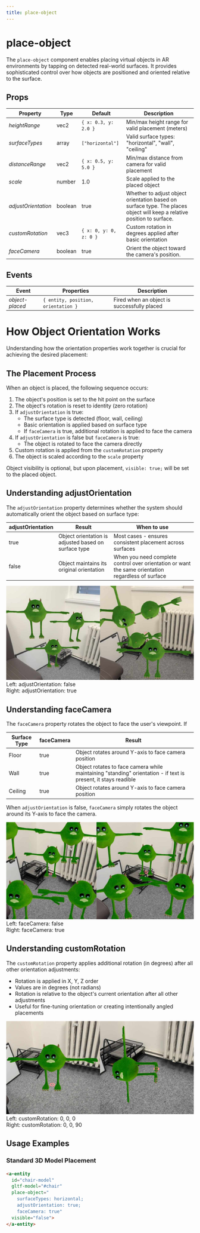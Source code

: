 ```yaml
---
title: place-object
---
```


# place-object

The `place-object` component enables placing virtual objects in AR environments by tapping on detected real-world surfaces. It provides sophisticated control over how objects are positioned and oriented relative to the surface.

## Props

| Property | Type | Default | Description |
| --- | --- | --- | --- |
| *heightRange* | vec2 | `{ x: 0.3, y: 2.0 }` | Min/max height range for valid placement (meters) |
| *surfaceTypes* | array | `["horizontal"]` | Valid surface types: "horizontal", "wall", "ceiling" |
| *distanceRange* | vec2 | `{ x: 0.5, y: 5.0 }` | Min/max distance from camera for valid placement |
| *scale* | number | 1.0 | Scale applied to the placed object |
| *adjustOrientation* | boolean | true | Whether to adjust object orientation based on surface type. The places object will keep a relative position to surface. |
| *customRotation* | vec3 | `{ x: 0, y: 0, z: 0 }` | Custom rotation in degrees applied after basic orientation |
| *faceCamera* | boolean | true | Orient the object toward the camera's position. |

## Events

| Event | Properties | Description |
| --- | --- | --- |
| *object-placed* | `{ entity, position, orientation }` | Fired when an object is successfully placed |

# How Object Orientation Works

Understanding how the orientation properties work together is crucial for achieving the desired placement:

## The Placement Process

When an object is placed, the following sequence occurs:

1. The object's position is set to the hit point on the surface
2. The object's rotation is reset to identity (zero rotation)
3. If `adjustOrientation` is true:
   - The surface type is detected (floor, wall, ceiling)
   - Basic orientation is applied based on surface type
   - If `faceCamera` is true, additional rotation is applied to face the camera
4. If `adjustOrientation` is false but `faceCamera` is true:
   - The object is rotated to face the camera directly
5. Custom rotation is applied from the `customRotation` property
6. The object is scaled according to the `scale` property

Object visibility is optional, but upon placement, `visible: true;` will be set to the placed object.

## Understanding adjustOrientation

The `adjustOrientation` property determines whether the system should automatically orient the object based on surface type:

| adjustOrientation | Result | When to use |
| --- | --- | --- |
| true | Object orientation is adjusted based on surface type | Most cases - ensures consistent placement across surfaces |
| false | Object maintains its original orientation | When you need complete control over orientation or want the same orientation regardless of surface |

<picture>
    <source srcset="../assets/components/place-object/glb_vs_adjustOrientaion-glb.jpg">
    <img src="../assets/components/place-object/glb_vs_adjustOrientaion-glb.jpg" alt="">
    Left: adjustOrientation: false
    <br />
    Right: adjustOrientation: true
</picture>

## Understanding faceCamera

The `faceCamera` property rotates the object to face the user's viewpoint. If

| Surface Type | faceCamera | Result |
| --- | --- | --- |
| Floor | true | Object rotates around Y-axis to face camera position |
| Wall | true | Object rotates to face camera while maintaining "standing" orientation - if text is present, it stays readible |
| Ceiling | true | Object rotates around Y-axis to face camera position |

When `adjustOrientation` is false, `faceCamera` simply rotates the object around its Y-axis to face the camera.

<picture>
    <source srcset="../assets/components/place-object/glb_vs_faceCamera-glb.jpg">
    <img src="../assets/components/place-object/glb_vs_faceCamera-glb.jpg" alt="">
    Left: faceCamera: false
    <br />
    Right: faceCamera: true
</picture>

## Understanding customRotation

The `customRotation` property applies additional rotation (in degrees) after all other orientation adjustments:

- Rotation is applied in X, Y, Z order
- Values are in degrees (not radians)
- Rotation is relative to the object's current orientation after all other adjustments
- Useful for fine-tuning orientation or creating intentionally angled placements

<picture>
    <source srcset="../assets/components/place-object/glb_vs_customRotation-glb.jpg">
    <img src="../assets/components/place-object/glb_vs_customRotation-glb.jpg" alt="">
    Left: customRotation: 0, 0, 0
    <br />
    Right: customRotation: 0, 0, 90
</picture>

## Usage Examples

### Standard 3D Model Placement

```html
<a-entity
  id="chair-model"
  gltf-model="#chair"
  place-object="
    surfaceTypes: horizontal;
    adjustOrientation: true;
    faceCamera: true"
  visible="false">
</a-entity>
